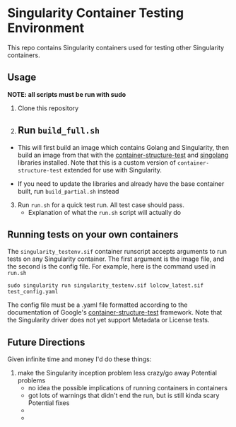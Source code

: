 # Singularity Container Testing Environment

This repo contains Singularity containers used for testing other Singularity containers.

## Usage
**NOTE: all scripts must be run with sudo**
1. Clone this repository
2. Run `build_full.sh`
   - 

* This will first build an image which contains Golang and Singularity, then build an image from that with the [container-structure-test](https://github.com/stewartad/container-structure-test) and [singolang](https://github.com/stewartad/singolang) libraries installed. Note that this is a custom version of `container-structure-test` extended for use with Singularity.

* If you need to update the libraries and already have the base container built, run `build_partial.sh` instead
3. Run `run.sh` for a quick test run. All test case should pass.
   - Explanation of what the `run.sh` script will actually do

## Running tests on your own containers
The `singularity_testenv.sif` container runscript accepts arguments to run tests on any Singularity container. The first argument is the image file, and the second is the config file. For example, here is the command used in `run.sh`

`sudo singularity run singularity_testenv.sif lolcow_latest.sif test_config.yaml`

The config file must be a .yaml file formatted according to the documentation of Google's [container-structure-test](https://github.com/GoogleContainerTools/container-structure-test) framework. Note that the Singularity driver does not yet support Metadata or License tests.

## Future Directions
Given infinite time and money I'd do these things:
1) make the Singularity inception problem less crazy/go away
   Potential problems
   - no idea the possible implications of running containers in containers
   - got lots of warnings that didn't end the run, but is still kinda scary
   Potential fixes
   - 
   - 
